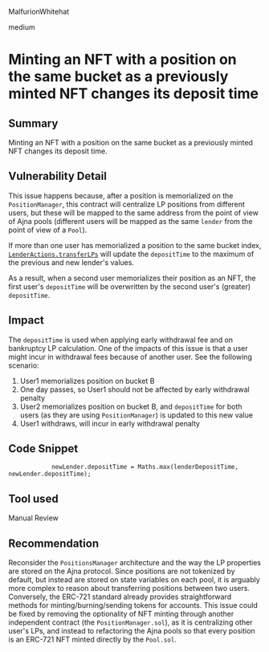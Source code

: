 MalfurionWhitehat

medium

# Minting an NFT with a position on the same bucket as a previously minted NFT changes its deposit time

## Summary

Minting an NFT with a position on the same bucket as a previously minted NFT changes its deposit time.

## Vulnerability Detail

This issue happens because, after a position is memorialized on the `PositionManager`, this contract will centralize LP positions from different users, but these will be mapped to the same address from the point of view of Ajna pools (different users will be mapped as the same `lender` from the point of view of a `Pool`). 

If more than one user has memorialized a position to the same bucket index, [`LenderActions.transferLPs`](https://github.com/sherlock-audit/2023-01-ajna/blob/main/contracts/src/libraries/external/LenderActions.sol#L547) will update the `depositTime` to the maximum of the previous and new lender's values.

As a result, when a second user memorializes their position as an NFT, the first user's `depositTime` will be overwritten by the second user's (greater) `depositTime`.

## Impact

The `depositTime` is used when applying early withdrawal fee and on bankruptcy LP calculation. One of the impacts of this issue is that a user might incur in withdrawal fees because of another user. See the following scenario:

1. User1 memorializes position on bucket B
2. One day passes, so User1 should not be affected by early withdrawal penalty
3. User2 memorializes position on bucket B, and `depositTime` for both users (as they are using `PositionManager`) is updated to this new value
4. User1 withdraws, will incur in early withdrawal penalty

## Code Snippet

```solidity
            newLender.depositTime = Maths.max(lenderDepositTime, newLender.depositTime);
```

## Tool used

Manual Review

## Recommendation

Reconsider the `PositionsManager` architecture and the way the LP properties are stored on the Ajna protocol. Since positions are not tokenized by default, but instead are stored on state variables on each pool, it is arguably more complex to reason about transferring positions between two users. Conversely, the ERC-721 standard already provides straightforward methods for minting/burning/sending tokens for accounts. This issue could be fixed by removing the optionality of NFT minting through another independent contract (the `PositionManager.sol`), as it is centralizing other user's LPs, and instead to refactoring the Ajna pools so that every position is an ERC-721 NFT minted directly by the `Pool.sol`.